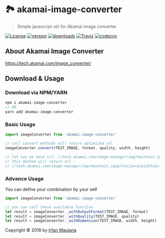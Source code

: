 # 🏞 akamai-image-converter

> Simple javascript util for Akamai image converter

[![License](https://img.shields.io/github/license/mazipan/akamai-image-converter.svg?longCache=true)](https://github.com/mazipan/akamai-image-converter) [![version](https://img.shields.io/npm/v/akamai-image-converter.svg?maxAge=3600)](https://www.npmjs.com/package/akamai-image-converter)
[![downloads](https://img.shields.io/npm/dt/akamai-image-converter.svg?maxAge=86400)](https://www.npmjs.com/package/akamai-image-converter) [![Travis](https://img.shields.io/travis/mazipan/akamai-image-converter.svg?maxAge=86400)](https://travis-ci.org/mazipan/akamai-image-converter)
[![codecov](https://codecov.io/gh/mazipan/akamai-image-converter/branch/master/graph/badge.svg?maxAge=86400)](https://codecov.io/gh/mazipan/akamai-image-converter)


## About Akamai Image Converter

https://tech.akamai.com/image_converter/


## Download & Usage

### Download via NPM/YARN

```js
npm i akamai-image-converter
// OR
yarn add akamai-image-converter
```

### Basic Usage

```js
import imageConverter from 'akamai-image-converter'

// call convert methods will return optimized url
imageConverter.convert(TEST_IMAGE, format, quality, width, height)

// let say we have url: //tech.akamai.com/image-manager/img/mountain.jpeg
// this method will return url :
// //tech.akamai.com/image-manager/img/mountain.jpeg?resize=${width}px:${height}px&output-quality=${quality}&output-format=${format}
```

### Advance Usage

You can define your combination by your self


```js
import imageConverter from 'akamai-image-converter'

// you can call these available function
let result = imageConverter._withOutputFormat(TEST_IMAGE, format)
let result = imageConverter._withQuality(TEST_IMAGE, quality)
let result = imageConverter._withDimension(TEST_IMAGE, width, height)
```



Copyright © 2018 by [Irfan Maulana](https://github.com/mazipan/)
